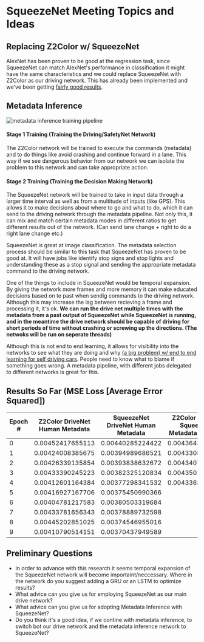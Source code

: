 # SqueezeNet Meeting Topics and Ideas

## Replacing Z2Color w/ SqueezeNet

AlexNet has been proven to be good at the regression task, since SqueezeNet can match AlexNet's performance in classification it might have the same characteristics and we could replace SqueezeNet with Z2Color as our driving network. This has already been implemented and we've been getting [fairly good results](https://github.com/sauhaardac/Notes/blob/master/daily-logs/5-14-17.md#replacing-z2color-with-squeezenet-as-the-drive-network).

## Metadata Inference

![metadata inference training pipeline](https://github.com/sauhaardac/Notes/raw/master/meeting-notes/Metadata_Inference.png)

#### Stage 1 Training (Training the Driving/SafetyNet Network)

The Z2Color network will be trained to execute the commands (metadata) and to do things like avoid crashing and continue forward in a lane. This way if we see dangerous behavior from our network we can isolate the problem to this network and can take appropriate action.

#### Stage 2 Training (Training the Decision Making Network)

The SqueezeNet network will be trained to take in input data through a larger time interval as well as from a multitude of inputs (like GPS). This allows it to make decisions about where to go and what to do, which it can send to the driving network through the metadata pipeline. Not only this, it can mix and match certain metadata modes in different ratios to get different results out of the network. (Can send lane change + right to do a right lane change etc.)

SqueezeNet is great at image classification. The metadata selection process should be similar to this task that SqueezeNet has proven to be good at. It will have jobs like identify stop signs and stop lights and understanding these as a stop signal and sending the appropriate metadata command to the driving network.

One of the things to include in SqueezeNet would be temporal expansion. By giving the network more frames and more memory it can make educated decisions based on te past when sendig commands to the driving network.  Although this may increase the lag between recieving a frame and processing it, it's ok. **We can run the drive net multiple times with the metadata from a past output of SqueezeNet while SqueezeNet is running, and in the meantime the drive network should be capable of driving for short periods of time without crashing or screwing up the directions. (The netwoks will be run on seperate threads)**

Although this is not end to end learning, it allows for visibility into the networks to see what they are doing and why [(a big problem) w/ end to end learning for self driving cars](https://www.technologyreview.com/s/604087/the-dark-secret-at-the-heart-of-ai/?set=604130). People need to know what to blame if something goes wrong. A metadata pipeline, with different jobs delegated to different networks is great for this.


## Results So Far (MSE Loss [Average Error Squared])
|Epoch #|Z2Color DriveNet Human Metadata|SqueezeNet DriveNet Human Metadata|Z2Color DriveNet SqueezeNet Metadata Inference|
|-------|-------------------------------|----------------------------------|----------------------------------------------|
|0      | 0.00452417655113              | 0.00440285224422                 | 0.00436432782963                             |                         
|1      | 0.00424008385675              | 0.00394989686521                 | 0.00433086923284                             |                         
|2      | 0.00426339135854              | 0.00393838632672                 | 0.00434070564745                             |                         
|3      | 0.00433390245223              | 0.00382325120834                 | 0.00435018637669                             |
|4      | 0.00412601164384              | 0.00377298341532                 | 0.00433636157695                             |
|5      | 0.00416927167706              | 0.00375450990366                 |                                              |
|6      | 0.00404781217583              | 0.00380503319684                 |                                              |
|7      | 0.00433781656343              | 0.00378889732598                 |                                              |
|8      | 0.00445202851025              | 0.00374546955016                 |                                              |
|9      | 0.00410790514151              | 0.00370437949589                 |                                              | 


## Preliminary Questions

- In order to advance with this research it seems temporal expansion of the SqueezeNet network will become importaint/neccessary. Where in the network do you suggest adding a GRU or an LSTM to optimize results?
- What advice can you give us for employing SqueezeNet as our main drive network?
- What advice can you give us for adopting Metadata Inference with SqueezeNet?
- Do you think it's a good idea, if we contine with metadata inference, to switch bot our drive network and the metadata inference network to SqueezeNet?

